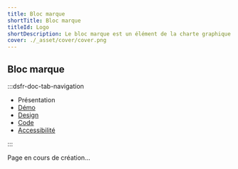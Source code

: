```yaml
---
title: Bloc marque
shortTitle: Bloc marque
titleId: Logo
shortDescription: Le bloc marque est un élément de la charte graphique de l'État français. Il est utilisé pour représenter l'identité visuelle de l'État.
cover: ./_asset/cover/cover.png
---
```


## Bloc marque

:::dsfr-doc-tab-navigation

- Présentation
- [Démo](demo/index.md)
- [Design](design/index.md)
- [Code](code/index.md)
- [Accessibilité](accessibility/index.md)

:::

Page en cours de création...